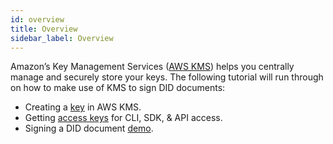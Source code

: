 ```yaml
---
id: overview
title: Overview
sidebar_label: Overview
---
```


Amazon’s Key Management Services ([AWS KMS](https://aws.amazon.com/kms/)) helps you centrally manage and securely store your keys. The following tutorial will run through on how to make use of KMS to sign DID documents:

- Creating a [key](/docs/topics/advanced/aws-kms/create-key) in AWS KMS.
- Getting [access keys](/docs/topics/advanced/aws-kms/access-keys) for CLI, SDK, & API access.
- Signing a DID document [demo](/docs/topics/advanced/aws-kms/did-sign-demo).
